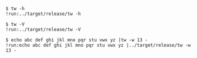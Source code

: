 ```text
$ tw -h
!run:../target/release/tw -h
```

```text
$ tw -V
!run:../target/release/tw -V
```

```text
$ echo abc def ghi jkl mno pqr stu vwx yz |tw -w 13 -
!run:echo abc def ghi jkl mno pqr stu vwx yz |../target/release/tw -w 13 -
```

